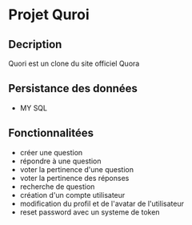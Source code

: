 # Projet Quroi

## Decription
Quori est un clone du site officiel Quora

## Persistance des données
- MY SQL

## Fonctionnalitées
- créer une question
- répondre à une question
- voter la pertinence d'une question
- voter la pertinence des réponses
- recherche de question
- création d'un compte utilisateur
- modification du profil et de l'avatar de l'utilisateur
- reset password avec un systeme de token